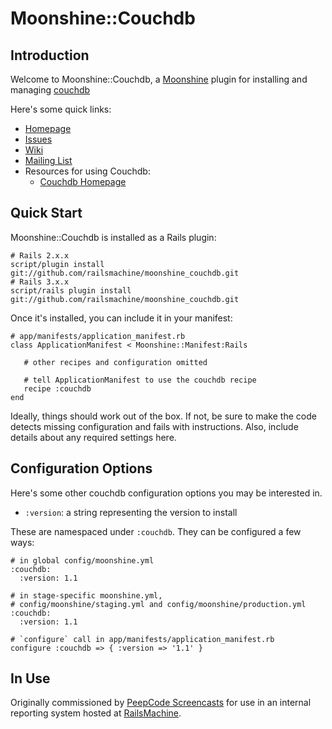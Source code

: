 # Moonshine::Couchdb

## Introduction

Welcome to Moonshine::Couchdb, a [Moonshine](http://github.com/railsmachine/moonshine) plugin for installing and managing [couchdb](http://www.couchbase.com/products-and-services/couchbase-single-server)

Here's some quick links:

 * [Homepage](http://github.com/railsmachine/moonshine_couchdb)
 * [Issues](http://github.com/railsmachine/moonshine_couchdb/issues) 
 * [Wiki](http://github.com/railsmachine/moonshine_couchdb/wiki) 
 * [Mailing List](http://groups.google.com/group/railsmachine-moonshine)
 * Resources for using Couchdb:
   * [Couchdb Homepage](http://www.google.com/search?q=couchdb)

## Quick Start

Moonshine::Couchdb is installed as a Rails plugin:

    # Rails 2.x.x
    script/plugin install git://github.com/railsmachine/moonshine_couchdb.git
    # Rails 3.x.x
    script/rails plugin install git://github.com/railsmachine/moonshine_couchdb.git

Once it's installed, you can include it in your manifest:

    # app/manifests/application_manifest.rb
    class ApplicationManifest < Moonshine::Manifest:Rails

       # other recipes and configuration omitted

       # tell ApplicationManifest to use the couchdb recipe
       recipe :couchdb
    end

Ideally, things should work out of the box. If not, be sure to make the code detects missing configuration and fails with instructions. Also, include details about any required settings here.

## Configuration Options

Here's some other couchdb configuration options you may be interested in.

 * `:version`: a string representing the version to install

These are namespaced under `:couchdb`. They can be configured a few ways:

    # in global config/moonshine.yml
    :couchdb:
      :version: 1.1

    # in stage-specific moonshine.yml,
    # config/moonshine/staging.yml and config/moonshine/production.yml
    :couchdb:
      :version: 1.1

    # `configure` call in app/manifests/application_manifest.rb
    configure :couchdb => { :version => '1.1' }

## In Use

Originally commissioned by [PeepCode Screencasts](http://peepcode.com)
for use in an internal reporting system hosted at
[RailsMachine](http://railsmachine.com).
